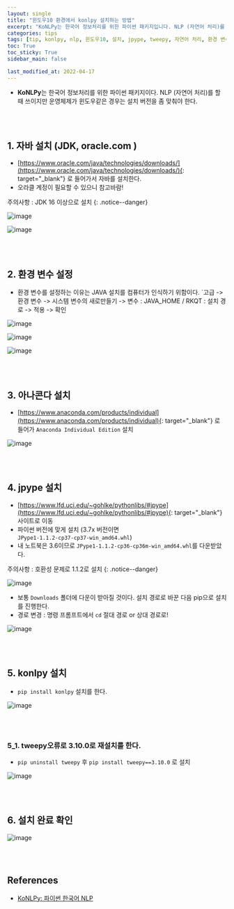 ```yaml
---
layout: single
title: "윈도우10 환경에서 konlpy 설치하는 방법"
excerpt: "KoNLPy는 한국어 정보처리를 위한 파이썬 패키지입니다. NLP (자연어 처리)를 할 때 쓰이지만 운영체제가 윈도우같은 경우는 설치 버전을 좀 맞춰야 합니다."
categories: tips
tags: [tip, konlpy, nlp, 윈도우10, 설치, jpype, tweepy, 자연어 처리, 환경 변수, 윈도우]
toc: True
toc_sticky: True
sidebar_main: false

last_modified_at: 2022-04-17
---
```


- **KoNLPy**는 한국어 정보처리를 위한 파이썬 패키지이다. NLP (자연어 처리)를 할 때 쓰이지만 운영체제가 윈도우같은 경우는 설치 버전을 좀 맞춰야 한다.

<br>
<br>

## 1. 자바 설치 (JDK, oracle.com )

- [https://www.oracle.com/java/technologies/downloads/](https://www.oracle.com/java/technologies/downloads/){: target="_blank"} 로 들어가서 자바를 설치한다.
- 오라클 계정이 필요할 수 있으니 참고바람!

주의사항 : JDK 16 이상으로 설치
{: .notice--danger}

![image](https://user-images.githubusercontent.com/78655692/143981136-f51f09ae-15be-48a2-ae6d-40ac1a13cfed.png)

![image](https://user-images.githubusercontent.com/78655692/143981194-042fcfaf-1837-4710-82bc-50cbbf13a44c.png)

<br>
<br>

## 2. 환경 변수 설정

- 환경 변수를 설정하는 이유는 JAVA 설치를 컴퓨터가 인식하기 위함이다. `고급 -> 환경 변수 -> 시스템 변수의 새로만들기 -> 변수 : JAVA_HOME / RKQT : 설치 경로 -> 적용 -> 확인

![image](https://user-images.githubusercontent.com/78655692/143981939-418fc97f-f876-4846-8903-42c90ac5a684.png)

![image](https://user-images.githubusercontent.com/78655692/143982044-946d2401-b843-48d4-81e3-ec1b5cb4839a.png)

![image](https://user-images.githubusercontent.com/78655692/143982229-e8f3ed76-f2f5-43bb-b2f5-8a81cac96e9b.png)

<br>
<br>

## 3. 아나콘다 설치

- [https://www.anaconda.com/products/individual](https://www.anaconda.com/products/individual){: target="_blank"} 로 들어가 `Anaconda Individual Edition` 설치

![image](https://user-images.githubusercontent.com/78655692/143982706-605172cc-7c2a-45bd-97d9-57f11a50bb32.png)

<br>
<br>

## 4. jpype 설치 

- [https://www.lfd.uci.edu/~gohlke/pythonlibs/#jpype](https://www.lfd.uci.edu/~gohlke/pythonlibs/#jpype){: target="_blank"} 사이트로 이동
- 파이썬 버전에 맞게 설치 (3.7x 버전이면 `JPype1‑1.1.2‑cp37‑cp37‑win_amd64.whl`)
- 내 노트북은 3.6이므로 `JPype1‑1.1.2‑cp36‑cp36m‑win_amd64.whl`를 다운받았다.

주의사항 : 호환성 문제로 1.1.2로 설치
{: .notice--danger}

![image](https://user-images.githubusercontent.com/78655692/143982471-834f5fde-9447-4d50-a61a-2a3fb4859b46.png)

- 보통 `Downloads` 폴더에 다운이 받아질 것이다. 설치 경로로 바꾼 다음 pip으로 설치를 진행한다.
- 경로 변경 : 명령 프롬프트에서 `cd` 절대 경로 or 상대 경로로!

![image](https://user-images.githubusercontent.com/78655692/143983386-6e591cf2-b736-4337-94d0-af77761d8aff.png)

<br>
<br>

## 5. konlpy 설치

- `pip install konlpy` 설치를 한다.

![image](https://user-images.githubusercontent.com/78655692/143983473-09a8a522-fdfd-4027-8120-cfcb2c9231fb.png)

<br>
<br>

### 5_1. tweepy오류로 3.10.0로 재설치를 한다.

- `pip uninstall tweepy` 후 `pip install tweepy==3.10.0` 로 설치

![image](https://user-images.githubusercontent.com/78655692/143983649-b277a687-4718-4e6e-81dc-bb2822343f6d.png)

<br>
<br>

## 6. 설치 완료 확인

![image](https://user-images.githubusercontent.com/78655692/143983862-c220dafa-79e7-4cd7-990e-c3ee82978731.png)

<br>
<br>

## References

- [KoNLPy: 파이썬 한국어 NLP](https://konlpy.org/ko/latest/)